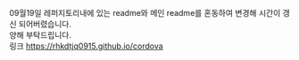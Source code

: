 09월19일 레퍼지토리내에 있는 readme와 메인 readme를 혼동하여 변경해 시간이 갱신 되어버렸습니다.    
양해 부탁드립니다.   
링크 <https://rhkdtjq0915.github.io/cordova>
